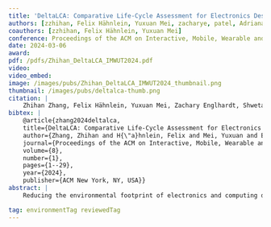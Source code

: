 ```yaml
---
title: 'DeltaLCA: Comparative Life-Cycle Assessment for Electronics Design'
authors: [zzhihan, Felix Hähnlein, Yuxuan Mei, zacharye, patel, Adriana Schulz, vikram]
coauthors: [zzhihan, Felix Hähnlein, Yuxuan Mei]
conference: Proceedings of the ACM on Interactive, Mobile, Wearable and Ubiquitous Technologies (IMWUT), 2024
date: 2024-03-06
award:
pdf: /pdfs/Zhihan_DeltaLCA_IMWUT2024.pdf
video: 
video_embed:
image: /images/pubs/Zhihan_DeltaLCA_IMWUT2024_thumbnail.png
thumbnail: /images/pubs/deltalca-thumb.png
citation: |
    Zhihan Zhang, Felix Hähnlein, Yuxuan Mei, Zachary Englhardt, Shwetak Patel, Adriana Schulz, and Vikram Iyer. 2024. DeltaLCA: Comparative Life-Cycle Assessment for Electronics Design. Proceedings of the ACM on Interactive, Mobile, Wearable and Ubiquitous Technologies 8, 1: 1–29. https://doi.org/10.1145/3643561
bibtex: |
    @article{zhang2024deltalca,
    title={DeltaLCA: Comparative Life-Cycle Assessment for Electronics Design},
    author={Zhang, Zhihan and H{\"a}hnlein, Felix and Mei, Yuxuan and Englhardt, Zachary and Patel, Shwetak and Schulz, Adriana and Iyer, Vikram},
    journal={Proceedings of the ACM on Interactive, Mobile, Wearable and Ubiquitous Technologies},
    volume={8},
    number={1},
    pages={1--29},
    year={2024},
    publisher={ACM New York, NY, USA}}
abstract: |
    Reducing the environmental footprint of electronics and computing devices requires new tools that empower designers to make informed decisions about sustainability during the design process itself. This is not possible with current tools for life cycle assessment (LCA) which require substantial domain expertise and time to evaluate the numerous chips and other components that make up a device. We observe first that informed decision-making does not require absolute metrics and can instead be done by comparing designs. Second, we can use domain-specific heuristics to perform these comparisons. We combine these insights to develop DeltaLCA, an open-source interactive design tool that addresses the dual challenges of automating life cycle inventory generation and data availability by performing comparative analyses of electronics designs. Users can upload standard design files from Electronic Design Automation (EDA) software and the tool will guide them through determining which one has greater carbon footprints. DeltaLCA leverages electronics-specific LCA datasets and heuristics and tries to automatically rank the two designs, prompting users to provide additional information only when necessary. We show through case studies DeltaLCA achieves the same result as evaluating full LCAs, and that it accelerates LCA comparisons from eight expert-hours to a single click for devices with ~30 components, and 15 minutes for more complex devices with ~100 components.

tag: environmentTag reviewedTag
---
```

